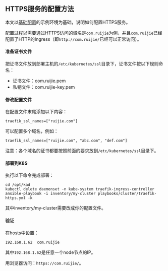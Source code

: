 ## HTTPS服务的配置方法

本文以[基础配置](getting-started.md)的示例环境为基础，说明如何配置HTTPS服务。

配置过程以需要通过HTTPS访问的域名是`com.ruijie`为例，并且`com.ruijie`已经配置了HTTP的Ingress（即`http://com.ruijie/`已经可以正常访问）。

#### 准备证书文件

把证书文件放到部署主机的`/etc/kubernetes/ssl`目录下，证书文件按以下规则命名：
- 证书文件：com.ruijie.pem
- 私钥文件：com.ruijie-key.pem

#### 修改配置文件

在配置文件末尾添加以下内容：
```
traefik_ssl_names=["ruijie.com"]
```

可以配置多个域名，例如：
```
traefik_ssl_names=["ruijie.com", "abc.com", "def.com"]
```
注意：各个域名的证书都要按照前面的要求放到`/etc/kubernetes/ssl`目录下。

#### 部署到K8S

执行以下命令完成部署：
```
cd /opt/kad
kubectl delete daemonset -n kube-system traefik-ingress-controller
ansible-playbook -i inventory/my-cluster playbooks/cluster/traefik-https.yml -k
```
 其中inventory/my-cluster需要改成你的配置文件。

#### 验证

在hosts中设置：
```
192.168.1.62  com.ruijie
```
其中`192.168.1.62`是任意一个node节点的IP。

用浏览器访问：`https://com.ruijie/`。

